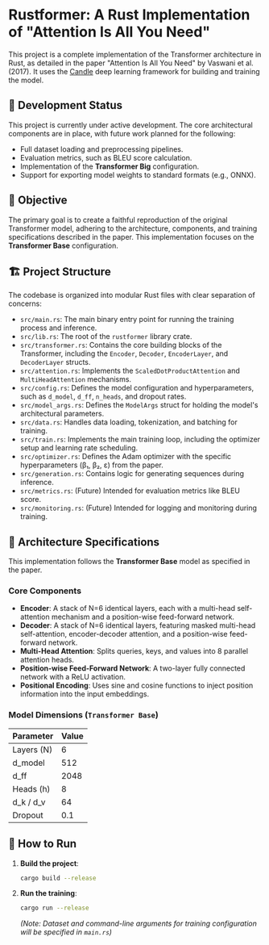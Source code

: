 # Rustformer: A Rust Implementation of "Attention Is All You Need"

This project is a complete implementation of the Transformer architecture in Rust, as detailed in the paper "Attention Is All You Need" by Vaswani et al. (2017). It uses the [Candle](https://github.com/huggingface/candle) deep learning framework for building and training the model.

## 🚧 Development Status

This project is currently under active development. The core architectural components are in place, with future work planned for the following:

-   Full dataset loading and preprocessing pipelines.
-   Evaluation metrics, such as BLEU score calculation.
-   Implementation of the **Transformer Big** configuration.
-   Support for exporting model weights to standard formats (e.g., ONNX).

## 🎯 Objective

The primary goal is to create a faithful reproduction of the original Transformer model, adhering to the architecture, components, and training specifications described in the paper. This implementation focuses on the **Transformer Base** configuration.

## 🏗️ Project Structure

The codebase is organized into modular Rust files with clear separation of concerns:

- `src/main.rs`: The main binary entry point for running the training process and inference.
- `src/lib.rs`: The root of the `rustformer` library crate.
- `src/transformer.rs`: Contains the core building blocks of the Transformer, including the `Encoder`, `Decoder`, `EncoderLayer`, and `DecoderLayer` structs.
- `src/attention.rs`: Implements the `ScaledDotProductAttention` and `MultiHeadAttention` mechanisms.
- `src/config.rs`: Defines the model configuration and hyperparameters, such as `d_model`, `d_ff`, `n_heads`, and dropout rates.
- `src/model_args.rs`: Defines the `ModelArgs` struct for holding the model's architectural parameters.
- `src/data.rs`: Handles data loading, tokenization, and batching for training.
- `src/train.rs`: Implements the main training loop, including the optimizer setup and learning rate scheduling.
- `src/optimizer.rs`: Defines the Adam optimizer with the specific hyperparameters (β₁, β₂, ε) from the paper.
- `src/generation.rs`: Contains logic for generating sequences during inference.
- `src/metrics.rs`: (Future) Intended for evaluation metrics like BLEU score.
- `src/monitoring.rs`: (Future) Intended for logging and monitoring during training.

## 🧩 Architecture Specifications

This implementation follows the **Transformer Base** model as specified in the paper.

### Core Components
- **Encoder**: A stack of N=6 identical layers, each with a multi-head self-attention mechanism and a position-wise feed-forward network.
- **Decoder**: A stack of N=6 identical layers, featuring masked multi-head self-attention, encoder-decoder attention, and a position-wise feed-forward network.
- **Multi-Head Attention**: Splits queries, keys, and values into 8 parallel attention heads.
- **Position-wise Feed-Forward Network**: A two-layer fully connected network with a ReLU activation.
- **Positional Encoding**: Uses sine and cosine functions to inject position information into the input embeddings.

### Model Dimensions (`Transformer Base`)
| Parameter | Value |
|------------|------------------|
| Layers (N) | 6 |
| d_model    | 512 |
| d_ff       | 2048 |
| Heads (h)  | 8 |
| d_k / d_v  | 64 |
| Dropout    | 0.1 |

## 🚀 How to Run

1.  **Build the project**:
    ```sh
    cargo build --release
    ```

2.  **Run the training**:
    ```sh
    cargo run --release
    ```
    *(Note: Dataset and command-line arguments for training configuration will be specified in `main.rs`)*
